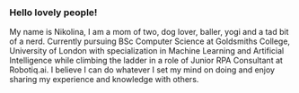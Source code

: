 ### Hello lovely people! 
My name is Nikolina, I am a mom of two, dog lover, baller, yogi and a tad bit of a nerd.
Currently pursuing BSc Computer Science at Goldsmiths College, University of London with specialization in Machine Learning and Artificial Intelligence while climbing the ladder in a role of Junior RPA Consultant at Robotiq.ai.
I believe I can do whatever I set my mind on doing and enjoy sharing my experience and knowledge with others.



<!--
**ndoksanovic/ndoksanovic** is a ✨ _special_ ✨ repository because its `README.md` (this file) appears on your GitHub profile.

Here are some ideas to get you started:

- 🔭 I’m currently working on ...
- 🌱 I’m currently learning ...
- 👯 I’m looking to collaborate on ...
- 🤔 I’m looking for help with ...
- 💬 Ask me about ...
- 📫 How to reach me: ...
- 😄 Pronouns: ...
- ⚡ Fun fact: ...
-->
